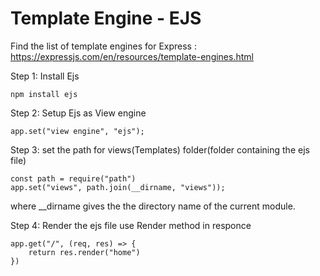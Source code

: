 # Template Engine - EJS
Find the list of template engines for Express : https://expressjs.com/en/resources/template-engines.html

Step 1: Install Ejs
```
npm install ejs
```

Step 2: Setup Ejs as View engine
```
app.set("view engine", "ejs"); 
```

Step 3: set the path for views(Templates) folder(folder containing the ejs file)
```
const path = require("path")
app.set("views", path.join(__dirname, "views")); 
```
where __dirname gives the the directory name of the current module.

Step 4: Render the ejs file use Render method in responce
```
app.get("/", (req, res) => {        
    return res.render("home") 
})
```


